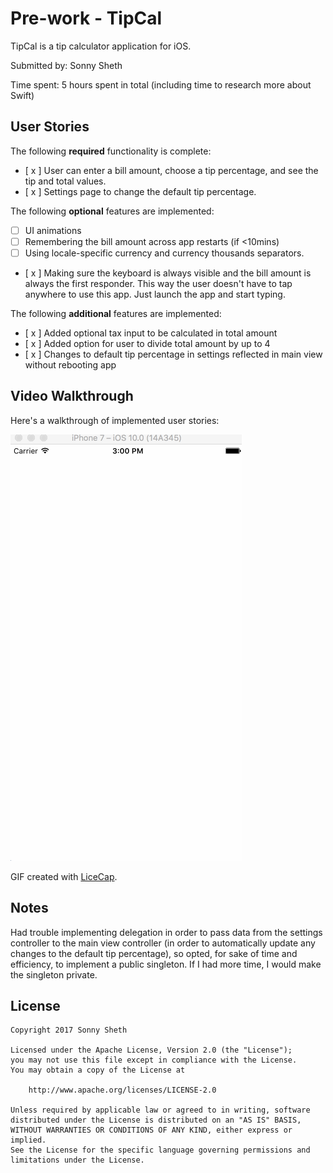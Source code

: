 # Pre-work - TipCal

TipCal is a tip calculator application for iOS.

Submitted by: Sonny Sheth

Time spent: 5 hours spent in total (including time to research more about Swift)

## User Stories

The following **required** functionality is complete:

* [ x ] User can enter a bill amount, choose a tip percentage, and see the tip and total values.
* [ x ] Settings page to change the default tip percentage.

The following **optional** features are implemented:
* [ ] UI animations
* [ ] Remembering the bill amount across app restarts (if <10mins)
* [ ] Using locale-specific currency and currency thousands separators.
* [ x ] Making sure the keyboard is always visible and the bill amount is always the first responder. This way the user doesn't have to tap anywhere to use this app. Just launch the app and start typing.

The following **additional** features are implemented:

- [ x ] Added optional tax input to be calculated in total amount
- [ x ] Added option for user to divide total amount by up to 4
- [ x ] Changes to default tip percentage in settings reflected in main view without rebooting app

## Video Walkthrough

Here's a walkthrough of implemented user stories:

<img src='https://github.com/wired4code/tip-calculator-ios/blob/master/TipCal-Demo.gif' title='Video Walkthrough' width='' alt='Video Walkthrough' />

GIF created with [LiceCap](http://www.cockos.com/licecap/).

## Notes

Had trouble implementing delegation in order to pass data from the settings controller to the main view controller (in order to automatically update any changes to the default tip percentage), so opted, for sake of time and efficiency, to implement a public singleton. If I had more time, I would make the singleton private.

## License

    Copyright 2017 Sonny Sheth

    Licensed under the Apache License, Version 2.0 (the "License");
    you may not use this file except in compliance with the License.
    You may obtain a copy of the License at

        http://www.apache.org/licenses/LICENSE-2.0

    Unless required by applicable law or agreed to in writing, software
    distributed under the License is distributed on an "AS IS" BASIS,
    WITHOUT WARRANTIES OR CONDITIONS OF ANY KIND, either express or implied.
    See the License for the specific language governing permissions and
    limitations under the License.
